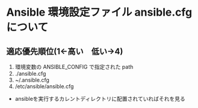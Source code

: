 # Ansible 環境設定ファイル ansible.cfg について

## 適応優先順位(1←高い　低い→4)

1. 環境変数の ANSIBLE_CONFIG で指定された path
2. ./ansible.cfg
3. ~/.ansible.cfg
4. /etc/ansible/ansible.cfg

* ansibleを実行するカレントディレクトリに配置されていればそれを見る
